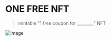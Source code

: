# ONE FREE NFT

> mintable "1 free coupon for ________" NFT
> 
![image](https://user-images.githubusercontent.com/5885679/135334888-e7cf045c-db2e-4d67-876b-751ac448117b.png)
